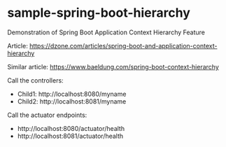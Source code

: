 # sample-spring-boot-hierarchy
Demonstration of Spring Boot Application Context Hierarchy Feature

Article: https://dzone.com/articles/spring-boot-and-application-context-hierarchy

Similar article: https://www.baeldung.com/spring-boot-context-hierarchy

Call the controllers:
- Child1: http://localhost:8080/myname
- Child2: http://localhost:8081/myname

Call the actuator endpoints:
- http://localhost:8080/actuator/health
- http://localhost:8081/actuator/health